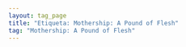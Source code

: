 ```yaml
---
layout: tag_page
title: "Etiqueta: Mothership: A Pound of Flesh"
tag: "Mothership: A Pound of Flesh"
---
```

